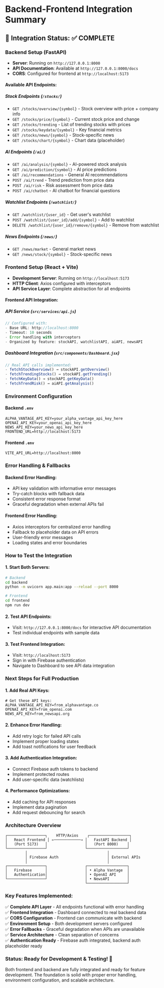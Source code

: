 # Backend-Frontend Integration Summary

## 🎯 **Integration Status: ✅ COMPLETE**

### **Backend Setup (FastAPI)**
- **Server**: Running on `http://127.0.0.1:8000`
- **API Documentation**: Available at `http://127.0.0.1:8000/docs`
- **CORS**: Configured for frontend at `http://localhost:5173`

#### **Available API Endpoints:**

##### **Stock Endpoints (`/stocks/`)**
- `GET /stocks/overview/{symbol}` - Stock overview with price + company info
- `GET /stocks/price/{symbol}` - Current stock price and change
- `GET /stocks/trending` - List of trending stocks with prices
- `GET /stocks/keydata/{symbol}` - Key financial metrics
- `GET /stocks/news/{symbol}` - Stock-specific news
- `GET /stocks/chart/{symbol}` - Chart data (placeholder)

##### **AI Endpoints (`/ai/`)**
- `GET /ai/analysis/{symbol}` - AI-powered stock analysis
- `GET /ai/prediction/{symbol}` - AI price predictions
- `GET /ai/recommendations` - General AI recommendations
- `POST /ai/trend` - Trend prediction from price data
- `POST /ai/risk` - Risk assessment from price data
- `POST /ai/chatbot` - AI chatbot for financial questions

##### **Watchlist Endpoints (`/watchlist/`)**
- `GET /watchlist/{user_id}` - Get user's watchlist
- `POST /watchlist/{user_id}/add/{symbol}` - Add to watchlist
- `DELETE /watchlist/{user_id}/remove/{symbol}` - Remove from watchlist

##### **News Endpoints (`/news/`)**
- `GET /news/market` - General market news
- `GET /news/stock/{symbol}` - Stock-specific news

### **Frontend Setup (React + Vite)**
- **Development Server**: Running on `http://localhost:5173`
- **HTTP Client**: Axios configured with interceptors
- **API Service Layer**: Complete abstraction for all endpoints

#### **Frontend API Integration:**

##### **API Service (`src/services/api.js`)**
```javascript
// Configured with:
- Base URL: http://localhost:8000
- Timeout: 10 seconds
- Error handling with interceptors
- Organized by feature: stockAPI, watchlistAPI, aiAPI, newsAPI
```

##### **Dashboard Integration (`src/components/Dashboard.jsx`)**
```javascript
// Real API calls implemented:
- fetchStockOverview() → stockAPI.getOverview()
- fetchTrendingStocks() → stockAPI.getTrending()
- fetchKeyData() → stockAPI.getKeyData()
- fetchTrendRisk() → aiAPI.getAnalysis()
```

### **Environment Configuration**

#### **Backend `.env`**
```env
ALPHA_VANTAGE_API_KEY=your_alpha_vantage_api_key_here
OPENAI_API_KEY=your_openai_api_key_here
NEWS_API_KEY=your_news_api_key_here
FRONTEND_URL=http://localhost:5173
```

#### **Frontend `.env`**
```env
VITE_API_URL=http://localhost:8000
```

### **Error Handling & Fallbacks**

#### **Backend Error Handling:**
- API key validation with informative error messages
- Try-catch blocks with fallback data
- Consistent error response format
- Graceful degradation when external APIs fail

#### **Frontend Error Handling:**
- Axios interceptors for centralized error handling
- Fallback to placeholder data on API errors
- User-friendly error messages
- Loading states and error boundaries

### **How to Test the Integration**

#### **1. Start Both Servers:**
```bash
# Backend
cd backend
python -m uvicorn app.main:app --reload --port 8000

# Frontend
cd frontend
npm run dev
```

#### **2. Test API Endpoints:**
- Visit: `http://127.0.0.1:8000/docs` for interactive API documentation
- Test individual endpoints with sample data

#### **3. Test Frontend Integration:**
- Visit: `http://localhost:5173`
- Sign in with Firebase authentication
- Navigate to Dashboard to see API data integration

### **Next Steps for Full Production**

#### **1. Add Real API Keys:**
```env
# Get these API keys:
ALPHA_VANTAGE_API_KEY=from_alphavantage.co
OPENAI_API_KEY=from_openai.com
NEWS_API_KEY=from_newsapi.org
```

#### **2. Enhance Error Handling:**
- Add retry logic for failed API calls
- Implement proper loading states
- Add toast notifications for user feedback

#### **3. Add Authentication Integration:**
- Connect Firebase auth tokens to backend
- Implement protected routes
- Add user-specific data (watchlists)

#### **4. Performance Optimizations:**
- Add caching for API responses
- Implement data pagination
- Add request debouncing for search

### **Architecture Overview**

```
┌─────────────────┐    HTTP/Axios    ┌──────────────────┐
│   React Frontend │ ←────────────→ │   FastAPI Backend │
│   (Port 5173)   │                 │   (Port 8000)    │
└─────────────────┘                 └──────────────────┘
         │                                    │
         │ Firebase Auth                      │ External APIs
         │                                    │
┌─────────────────┐                 ┌──────────────────┐
│   Firebase      │                 │ • Alpha Vantage  │
│   Authentication│                 │ • OpenAI API     │
└─────────────────┘                 │ • NewsAPI        │
                                    └──────────────────┘
```

### **Key Features Implemented:**

✅ **Complete API Layer** - All endpoints functional with error handling  
✅ **Frontend Integration** - Dashboard connected to real backend data  
✅ **CORS Configuration** - Frontend can communicate with backend  
✅ **Environment Setup** - Both development servers configured  
✅ **Error Fallbacks** - Graceful degradation when APIs are unavailable  
✅ **Service Architecture** - Clean separation of concerns  
✅ **Authentication Ready** - Firebase auth integrated, backend auth placeholder ready  

### **Status: Ready for Development & Testing! 🚀**

Both frontend and backend are fully integrated and ready for feature development. The foundation is solid with proper error handling, environment configuration, and scalable architecture.
